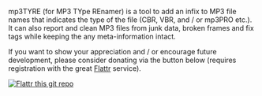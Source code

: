 mp3TYRE (for MP3 TYpe REnamer) is a tool to add an infix to MP3 file names that indicates the type of the file (CBR, VBR, and / or mp3PRO etc.). It can also report and clean MP3 files from junk data, broken frames and fix tags while keeping the any meta-information intact.

If you want to show your appreciation and / or encourage future development, please consider donating via the button below (requires registration with the great [Flattr](https://flattr.com/) service).

[![Flattr this git repo](http://api.flattr.com/button/flattr-badge-large.png)](https://flattr.com/submit/auto?user_id=sschuberth&url=https://github.com/sschuberth/mp3tyre/&title=mp3TYRE&language=english&tags=github&category=software)
